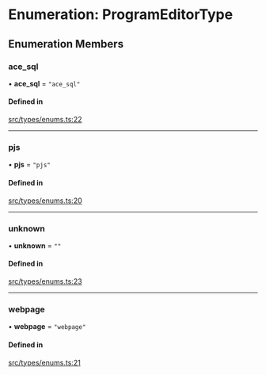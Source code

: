 # Enumeration: ProgramEditorType

## Enumeration Members

### ace\_sql

• **ace\_sql** = ``"ace_sql"``

#### Defined in

[src/types/enums.ts:22](https://github.com/bhavjitChauhan/khan-api/blob/649b2610/src/types/enums.ts#L22)

___

### pjs

• **pjs** = ``"pjs"``

#### Defined in

[src/types/enums.ts:20](https://github.com/bhavjitChauhan/khan-api/blob/649b2610/src/types/enums.ts#L20)

___

### unknown

• **unknown** = ``""``

#### Defined in

[src/types/enums.ts:23](https://github.com/bhavjitChauhan/khan-api/blob/649b2610/src/types/enums.ts#L23)

___

### webpage

• **webpage** = ``"webpage"``

#### Defined in

[src/types/enums.ts:21](https://github.com/bhavjitChauhan/khan-api/blob/649b2610/src/types/enums.ts#L21)
